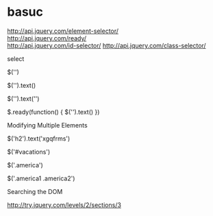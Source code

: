 #  basuc  


http://api.jquery.com/element-selector/  
http://api.jquery.com/ready/  
http://api.jquery.com/id-selector/
http://api.jquery.com/class-selector/



select  

$('') 

$('').text()

$('').text('')

$.ready(function() {
    $('').text()
})


Modifying Multiple Elements

$('h2').text('xgqfrms')


$('#vacations')

$('.america')

$('.america1 .america2')



Searching the DOM



http://try.jquery.com/levels/2/sections/3











